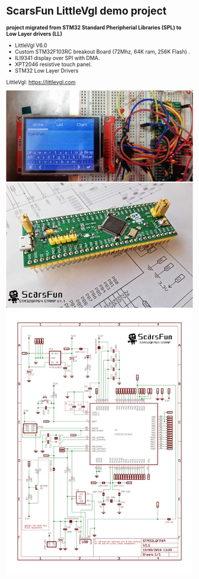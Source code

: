  # ScarsFun LittleVgl demo project

**project migrated from STM32 Standard Pheripherial Libraries (SPL) to Low Layer drivers (LL)** 
 *   LittleVgl V6.0
 *   Custom STM32F103RC breakout Board (72Mhz, 64K ram, 256K Flash) .  
 *   ILI9341 display over SPI with DMA.
 *	 XPT2046 resistive touch panel.                      
 *   STM32 Low Layer Drivers
   


 LittleVgl: https://littlevgl.com

 ![test](/images/test_board.jpeg)
 ![board](/images/Scarsfun11a.png)
 ![schematics](/images/stm32f4stampV1_1.jpg)
